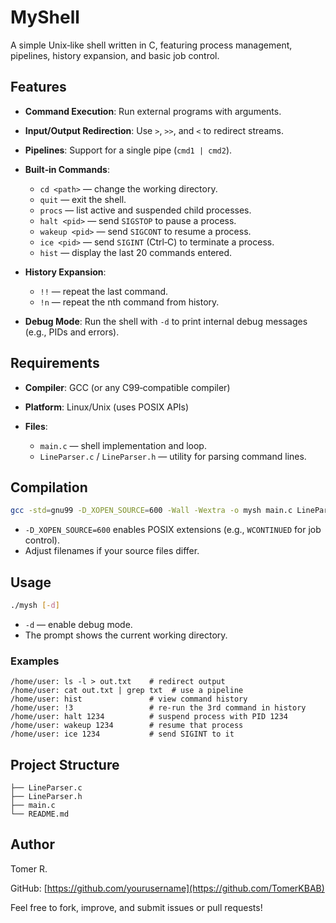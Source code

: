 # MyShell

A simple Unix‑like shell written in C, featuring process management, pipelines, history expansion, and basic job control.

## Features

* **Command Execution**: Run external programs with arguments.
* **Input/Output Redirection**: Use `>`, `>>`, and `<` to redirect streams.
* **Pipelines**: Support for a single pipe (`cmd1 | cmd2`).
* **Built‑in Commands**:

  * `cd <path>` — change the working directory.
  * `quit` — exit the shell.
  * `procs` — list active and suspended child processes.
  * `halt <pid>` — send `SIGSTOP` to pause a process.
  * `wakeup <pid>` — send `SIGCONT` to resume a process.
  * `ice <pid>` — send `SIGINT` (Ctrl‑C) to terminate a process.
  * `hist` — display the last 20 commands entered.
* **History Expansion**:

  * `!!` — repeat the last command.
  * `!n` — repeat the nth command from history.
* **Debug Mode**: Run the shell with `-d` to print internal debug messages (e.g., PIDs and errors).

## Requirements

* **Compiler**: GCC (or any C99‑compatible compiler)
* **Platform**: Linux/Unix (uses POSIX APIs)
* **Files**:

  * `main.c` — shell implementation and loop.
  * `LineParser.c` / `LineParser.h` — utility for parsing command lines.

## Compilation

```bash
gcc -std=gnu99 -D_XOPEN_SOURCE=600 -Wall -Wextra -o mysh main.c LineParser.c
```

* `-D_XOPEN_SOURCE=600` enables POSIX extensions (e.g., `WCONTINUED` for job control).
* Adjust filenames if your source files differ.

## Usage

```bash
./mysh [-d]
```

* `-d` — enable debug mode.
* The prompt shows the current working directory.

### Examples

```shell
/home/user: ls -l > out.txt    # redirect output
/home/user: cat out.txt | grep txt  # use a pipeline
/home/user: hist               # view command history
/home/user: !3                 # re‑run the 3rd command in history
/home/user: halt 1234          # suspend process with PID 1234
/home/user: wakeup 1234        # resume that process
/home/user: ice 1234           # send SIGINT to it
```

## Project Structure

```
├── LineParser.c
├── LineParser.h
├── main.c
└── README.md
```

## Author

Tomer R.

GitHub: [https://github.com/yourusername](https://github.com/TomerKBAB)

Feel free to fork, improve, and submit issues or pull requests!
